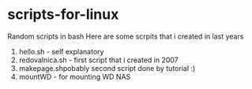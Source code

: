 scripts-for-linux
=================

Random scripts in bash
Here are some scrpits that i created in last years

1. hello.sh - self explanatory
2. redovalnica.sh - first script that i created in 2007
3. makepage.shpobably second script done by tutorial :)
2. mountWD - for mounting WD NAS

